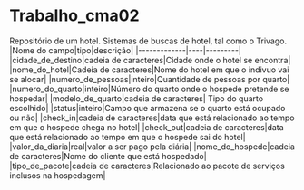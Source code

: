 # Trabalho_cma02
Repositório de um hotel. Sistemas de buscas de hotel, tal como o Trivago.
|Nome do campo|tipo|descrição|
|-------------|----|---------|
|cidade_de_destino|cadeia de caracteres|Cidade onde o hotel se encontra|
|nome_do_hotel|Cadeia de caracteres|Nome do hotel em  que o indivuo vai se alocar|
|numero_de_pessoas|inteiro|Quantidade de pessoas por quarto|
|numero_do_quarto|inteiro|Número do quarto onde o hospede pretende se hospedar|
|modelo_de_quarto|cadeia de caracteres| Tipo do quarto escolhido|
|status|inteiro|Campo que armazena se o quarto está ocupado ou não|
|check_in|cadeia de caracteres|data que está relacionado ao tempo em que o hospede chega no hotel|
|check_out|cadeia de caracteres|data que está relacionado ao tempo em que o hospede sai do hotel|
|valor_da_diaria|real|valor a ser pago pela diária|
|nome_do_hospede|cadeia de caracteres|Nome do cliente que está hospedado|
|tipo_de_pacote|cadeia de caracteres|Relacionado ao pacote de serviços inclusos na hospedagem|
